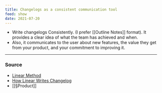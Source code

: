 ```yaml
---
title: Changelogs as a consistent communication tool
feed: show
date: 2021-07-20
---
```


- Write changelogs Consistently. (I prefer [[Outline Notes]] format). It provides a clear idea of what the team has achieved and when. 
- Also, it communicates to the user about new features, the value they get from your product, and your commitment to improving it. 

--- 

### Source 
- [Linear Method](https://linear.app/method)
- [How Linear Writes Changelog](https://medium.com/linear-app/startups-write-changelogs-c6a1d2ff4820) 
- [[§Product]]
